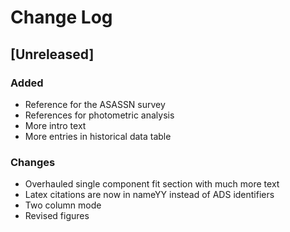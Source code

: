 # Change Log


## [Unreleased]
### Added
- Reference for the ASASSN survey
- References for photometric analysis
- More intro text
- More entries in historical data table



### Changes
- Overhauled single component fit section with much more text
- Latex citations are now in nameYY instead of ADS identifiers
- Two column mode
- Revised figures
